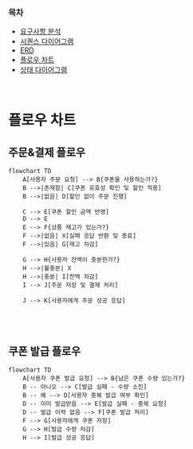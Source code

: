 ### 목차

- [요구사항 분석](01_requirements.md)
- [시퀀스 다이어그램](02_sequence_diagram.md)
- [ERD](03_entity_relationship_diagram.md)
- [플로우 차트](04_flow_chart.md)
- [상태 다이어그램](05_state_diagram.md)

<br/>

# 플로우 차트


## 주문&결제 플로우

```mermaid
flowchart TD
    A[사용자 주문 요청] --> B{쿠폰을 사용하는가?}
    B -->|존재함| C[쿠폰 유효성 확인 및 할인 적용]
    B -->|없음| D[할인 없이 주문 진행]

    C --> E[쿠폰 할인 금액 반영]
    D --> E
    E --> F{상품 재고가 있는가?}
    F -->|없음| X[실패 응답 반환 및 종료]
    F -->|있음| G[재고 차감]

    G --> H{사용자 잔액이 충분한가?}
    H -->|불충분| X
    H -->|충분| I[잔액 차감]
    I --> J[주문 저장 및 결제 처리]

    J --> K[사용자에게 주문 성공 응답]
```

<br/>
<br/>

## 쿠폰 발급 플로우

```mermaid
flowchart TD
    A[사용자 쿠폰 발급 요청] --> B{남은 쿠폰 수량 있는가?}
    B -- 아니오 --> C[발급 실패 - 수량 소진]
    B -- 예 --> D[사용자 중복 발급 여부 확인]
    D -- 이미 발급받음 --> E[발급 실패 - 중복 요청]
    D -- 발급 이력 없음 --> F[쿠폰 발급 처리]
    F --> G[사용자에게 쿠폰 저장]
    G --> H[발급 수량 차감]
    H --> I[발급 성공 응답]

```
